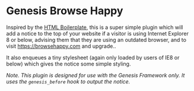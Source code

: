 # Genesis Browse Happy

Inspired by the [HTML Boilerplate](https://github.com/h5bp/html5-boilerplate), this is a super simple plugin which will add a notice to the top of your website if a visitor is using Internet Explorer 8 or below, advising them that they are using an outdated browser, and to visit https://browsehappy.com and upgrade..

It also enqueues a tiny stylesheet (again only loaded by users of IE8 or below) which gives the notice some simple styling.

_Note. This plugin is designed for use with the Genesis Framework only. It uses the `genesis_before` hook to output the notice._
